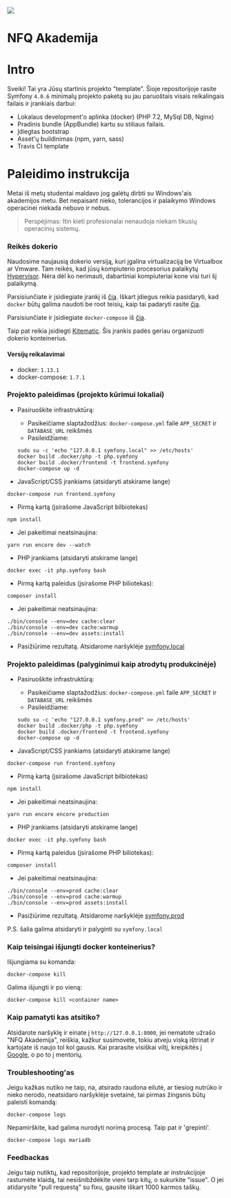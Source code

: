 ![](https://avatars0.githubusercontent.com/u/4995607?v=3&s=100)

NFQ Akademija
============

# Intro

Sveiki! Tai yra Jūsų startinis projekto "template". 
Šioje repositorijoje rasite Symfony `4.0.6` minimalų projekto paketą su jau paruoštais 
visais reikalingais failais ir įrankiais darbui:
 
- Lokalaus development'o aplinka (docker) (PHP 7.2, MySql DB, Nginx)
- Pradinis bundle (AppBundle) kartu su stiliaus failais.
- Įdiegtas bootstrap
- Asset'ų buildinimas (npm, yarn, sass)
- Travis CI template


# Paleidimo instrukcija

Metai iš metų studentai maldavo jog galėtų dirbti su Windows'ais akademijos metu.
 Bet nepaisant nieko, tolerancijos ir palaikymo Windows operacinei niekada nebuvo ir nebus.  

> Perspėjimas: Itin kieti profesionalai nenaudoja niekam tikusių operacinių sistemų. 

### Reikės dokerio

Naudosime naujausią dokerio versiją, kuri įgalina virtualizaciją be Virtualbox ar Vmware.
 Tam reikės, kad jūsų kompiuterio procesorius palaikytų [Hypervisor](https://en.wikipedia.org/wiki/Hypervisor).
 Nėra dėl ko nerimauti, dabartiniai kompiuteriai kone visi turi šį palaikymą.

Parsisiunčiate ir įsidiegiate įrankį iš [čia](https://docs.docker.com/engine/installation/linux/ubuntu/). Iškart įdiegus reikia pasidaryti, kad `docker` būtų galima naudoti be root teisių, kaip tai padaryti rasite [čia](https://docs.docker.com/engine/installation/linux/linux-postinstall/).

Parsisiunčiate ir įsidiegiate `docker-compose` iš [čia](https://github.com/docker/compose/releases).

Taip pat reikia įsidiegti [Kitematic](https://github.com/docker/kitematic/releases).
 Šis įrankis padės geriau organizuoti dokerio konteinerius. 

#### Versijų reikalavimai
* docker: `1.13.1`
* docker-compose: `1.7.1`


### Projekto paleidimas (projekto kūrimui lokaliai)

* Pasiruoškite infrastruktūrą:
  * Pasikeičiame slaptažodžius: `docker-compose.yml` faile `APP_SECRET` ir `DATABASE_URL` reikšmės
  * Pasileidžiame:
  ```
  sudo su -c 'echo "127.0.0.1 symfony.local" >> /etc/hosts'
  docker build .docker/php -t php.symfony 
  docker build .docker/frontend -t frontend.symfony
  docker-compose up -d
  ```

* JavaScript/CSS įrankiams (atsidaryti atskirame lange)
```
docker-compose run frontend.symfony
```
  * Pirmą kartą (įsirašome JavaScript bilbiotekas)
  ```
  npm install
  ```
  * Jei pakeitimai neatsinaujina:
  ```
  yarn run encore dev --watch
  ```

* PHP įrankiams (atsidaryti atskirame lange)
```
docker exec -it php.symfony bash
```
  * Pirmą kartą paleidus (įsirašome PHP biliotekas):
  ```
  composer install
  ```
  * Jei pakeitimai neatsinaujina:
  ```
  ./bin/console --env=dev cache:clear
  ./bin/console --env=dev cache:warmup
  ./bin/console --env=dev assets:install
  ```

* Pasižiūrime rezultatą.
Atsidarome naršyklėje [symfony.local](http://symfony.local)


### Projekto paleidimas (palyginimui kaip atrodytų produkcinėje)

* Pasiruoškite infrastruktūrą:
  * Pasikeičiame slaptažodžius: `docker-compose.yml` faile `APP_SECRET` ir `DATABASE_URL` reikšmės
  * Pasileidžiame:
  ```
  sudo su -c 'echo "127.0.0.1 symfony.prod" >> /etc/hosts'
  docker build .docker/php -t php.symfony 
  docker build .docker/frontend -t frontend.symfony
  docker-compose up -d
  ```

* JavaScript/CSS įrankiams (atsidaryti atskirame lange)
```
docker-compose run frontend.symfony
```
  * Pirmą kartą (įsirašome JavaScript bilbiotekas)
  ```
  npm install
  ```
  * Jei pakeitimai neatsinaujina:
  ```
  yarn run encore encore production
  ```

* PHP įrankiams (atsidaryti atskirame lange)
```
docker exec -it php.symfony bash
```
  * Pirmą kartą paleidus (įsirašome PHP biliotekas):
  ```
  composer install
  ```
  * Jei pakeitimai neatsinaujina:
  ```
  ./bin/console --env=prod cache:clear
  ./bin/console --env=prod cache:warmup
  ./bin/console --env=prod assets:install
  ```

* Pasižiūrime rezultatą.
Atsidarome naršyklėje [symfony.prod](http://symfony.prod)

P.S. šalia galima atsidaryti ir palyginti su `symfony.local`


### Kaip teisingai išjungti docker konteinerius?

Išjungiama su komanda:
```
docker-compose kill
```

Galima išjungti ir po vieną:
```
docker-compose kill <container name>
```


### Kaip pamatyti kas atsitiko?

Atsidarote naršyklę ir einate į `http://127.0.0.1:8000`,
 jei nematote užrašo "NFQ Akademija", reiškia, kažkur susimovėte,
 tokiu atveju viską ištrinat ir kartojate iš naujo tol kol gausis.
 Kai prarasite visiškai viltį, kreipkitės į [Google](http://lmgtfy.com/?q=docker+is+not+working), o po to į mentorių.  

### Troubleshooting'as

Jeigu kažkas nutiko ne taip, na, atsirado raudona eilutė, ar tiesiog nutrūko ir nieko nerodo, neatsidaro naršyklėje svetainė, tai pirmas žingsnis būtų paleisti komandą:

```
docker-compose logs
```

Nepamirškite, kad galima nurodyti norimą procesą. Taip pat ir 'grepinti'.

```
docker-compose logs mariadb
```

### Feedbackas

Jeigu taip nutiktų, kad repositorijoje, projekto template ar instrukcijoje rastumėte klaidą, tai nesišnibždėkite vieni tarp kitų, o sukurkite "issue". 
O jei atidarysite "pull requestą" su fixu, gausite iškart 1000 karmos taškų.
